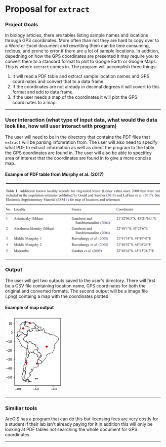 # Proposal for `extract`

### Project Goals
In biology articles, there are tables listing sample names and locations through GPS coordinates. More often than not they are hard to copy over to a Word or Excel document and rewritting them can be time consuming, tedious, and prone to error if there are a lot of sample locations. In addition, depedning on how the GPS coordinates are presented it may require you to convert them to a standard format to plot to  Google Earth or Google Maps. This is where `extract` comes in. The program will accomplish three things: 

1. It will read a PDF table and extract sample location names and GPS coordinates and convert that to a data frame.
2. If the coordinates are not already in decimal degrees it will covert to this format and add to data frame.
3. If the user needs a map of the coordinates it will plot the GPS coordinates to a map.

---

### User interaction (what type of input data, what would the data look like, how will user interact with program)
The user will need to be in the directory that contains the PDF files that `extract` will be parsing infomration from. The user will also need to specify what PDF to extract information as well as direct the program to the table the GPS coordinates are found in. The user will also be able to specificy area of interest that the coordinates are found in to give a more concise map. 

#### Example of PDF table from Murphy et al. (2017)
![PDF Table Example](pictures/example_PDF_table.png)

---

### Output
The user will get two outputs saved to the user's directory. There will first be a CSV file containing location name, GPS coordinates for both the original and converted formats. The second output will be a image file (.png) containg a map with the coordinates plotted. 

#### Example of map output 

![Map Example](pictures/example_map.png)

---

### Similiar tools
ArcGIS has a program that can do this but licensing fees are very costly for a student if their lab isn't already paying for it in addition this will only be looking at PDF tables not searching the whole document for GPS coordinates. 

---